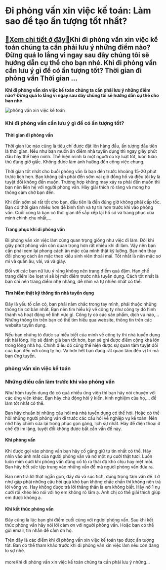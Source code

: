 Đi phỏng vấn xin việc kế toán: Làm sao để tạo ấn tượng tốt nhất?
================================================================

[:gift:Xem chi tiết ở đây:gift:](https://hddtvn.com/di-phong-van-xin-viec-ke-toan-lam-sao-de-tao-an-tuong-tot-nhat/)Khi đi phỏng vấn xin việc kế toán chúng ta cần phải lưu ý những điểm nào? Đừng quá lo lắng vì ngay sau đây chúng tôi sẽ hướng dẫn cụ thể cho bạn nhé. Khi đi phỏng vấn cần lưu ý gì để có ấn tượng tốt? Thời gian đi phỏng vấn Thời gian …
------------------------------------------------------------------------------------------------------------------------------------------------------------------------------------------------------------------------------------------

**Khi đi phỏng vấn xin việc kế toán chúng ta cần phải lưu ý những điểm nào? Đừng quá lo lắng vì ngay sau đây chúng tôi sẽ hướng dẫn cụ thể cho bạn nhé.**


![phỏng vấn xin việc kế toán](https://hddtvn.com/wp-content/uploads/2021/01/business-job-interview-concept_1421-77.jpg "phỏng vấn xin việc kế toán")


### **Khi đi phỏng vấn cần lưu ý gì để có ấn tượng tốt?**


#### **Thời gian đi phỏng vấn**


Thời gian lúc nào cũng là tiêu chí được đặt lên hàng đầu, ấn tượng đầu tiên là thời gian. Nếu như bạn muốn ăn điểm nhà tuyển dụng thì ngay giây phút đầu hãy thể hiện mình. Thể hiện mình là một người có kỷ luật tốt, luôn tuân thủ đúng giờ giấc. Không được làm ảnh hưởng đến công việc chung.


Thời gian tốt nhất cho buổi phỏng vấn là bạn đến trước khoảng 15-20 phút trước lịch hẹn. Bạn không cần phải đến sớm vài giờ đồng hồ và điều tối kỵ là tuyệt đối không đến muộn. Trường hợp không may xảy ra phải đến muốn thì bạn nên liên hệ với người phỏng vấn. Hãy giải thích rõ ràng và mong họ thông cảm chờ bạn đến.


Khi đến sớm sẽ rất tốt cho bạn, đầu tiên là đến đúng giờ không phải cấp tốc. Bạn có thời gian nhiều hơn để bình tĩnh và tự tin hơn trước khi vào phỏng vấn. Cuối cùng là bạn có thời gian để sắp xếp lại hồ sơ và trang phục của mình chỉnh chu nhất,…


#### **Trang phục khi đi phỏng vấn**


Đi phỏng vấn xin việc làm cũng quan trọng giống như việc đi làm. Đôi khi giây phút phỏng vấn còn quan trọng hơn rất nhiều khi đi làm. Vậy nên bạn cần phải xem lại phong cách ăn mặc của mình thật kỹ lưỡng. Bạn nên thay đổi phong cách ăn mặc theo kiểu sinh viên thoải mái. Tốt nhất là nên mặc sơ mi và quần âu, vải, vá và giày.


Đối với các bạn nữ lưu ý rằng không nên trang điểm quá đậm. Hạn chế trang điểm lòe loẹt vì sẽ bị mất điểm trước nhà tuyển dụng. Cách tốt nhất là bạn chỉ nên trang điểm nhẹ nhàng, dễ nhìn và tự nhiên nhất có thể.


#### **Tìm hiểm thật kỹ thông tin nhà tuyển dụng**


Đây là yếu tố cần có, bạn phải nắm chắc trong tay mình, phải thuộc những thông tin cơ bản nhất. Bạn nên tìm hiểu kỹ về công ty như công ty đó hình thành và hoạt động về lĩnh vực gì. Công ty có các sản phẩm, dịch vụ nào,… Những thông tin trên bạn có thể tìm hiểu qua website, thông tin trên các website tuyển dụng.


Nếu bạn chứng tỏ được sự hiểu biết của mình về công ty thì nhà tuyển dụng rất hài lòng. Họ sẽ đánh giá bạn tốt hơn, bạn sẽ ghi được điểm cộng khá lớn trong lòng nhà họ. Chính điều đó cũng thể hiện được sự quan tâm tuyệt đối của bạn đến với công ty họ. Và hơn hết bạn đang rất quan tâm đến vị trí mà bạn ứng tuyển.


### phỏng vấn xin việc kế toán


### **Những điều cần làm trước khi vào phỏng vấn**


Như hôm tuyển dụng đó có quá nhiều ứng viên thì bạn hãy nói chuyện với các ứng viên khác. Bạn hãy chủ động hỏi ý kiến, kinh nghiệm của họ,… để làm tốt nhất có thể.


Bạn hãy chuẩn bị những câu hỏi mà nhà tuyển dụng có thể hỏi. Hoặc có thể hỏi những người phỏng vấn đi trước các câu hỏi về nghiệp vụ kế toán. Nên nhớ hãy chỉnh sửa lại trong phục gọn gàng, lịch sự nhất. Hãy để điện thoại ở chế độ im lặng, tuyệt đối không được bất cẩn vấn đề này.


#### **Khi phỏng vấn**


Khi được gọi vào phỏng vấn bạn hãy cố gắng giữ tự tin nhất có thể. Hãy nhìn vào ánh mắt của người phỏng vấn và nở một nụ cười thật tươi. Luôn luôn mỉm cười khi phỏng vấn đừng cố tỏ ra thái độ khó chịu hay mệt mỏi. Bạn hãy hết sức tập trung vào những vấn đề mà người phỏng vấn đưa ra.


Bạn nên trả lời thật ngắn gọn, đầy đủ và súc tích, đúng trọng tâm vấn đề. Lỡ như gặp phải những câu hỏi quá khó bạn không chắc chắn thì không nên trả lời vòng vo. Hay không được trả lời thẳng thắn là em không biết. Hãy nở 1 nụ cười rồi khéo léo nói với họ em không rõ lắm ạ. Anh chị có thể giải thích giúp em được không ạ.


#### **Khi kết thúc phỏng vấn**


Đây cũng là lúc bạn ghi điểm cuối cùng với người phỏng vấn. Sau khi kết thúc phỏng vấn hãy nói lời cảm ơn với người phỏng vấn. Hoặc bạn có thể gửi email, tin nhắn để cảm ơn họ. 


Trên đây là các điểm khi đi phỏng vấn xin việc kế toán tạo được ấn tượng tốt. Bạn có thể tham khảo trước khi đi phỏng vấn xin việc làm nếu còn đang lo sợ nhé.


#### 


moreKhi đi phỏng vấn xin việc kế toán chúng ta cần phải lưu ý những…

